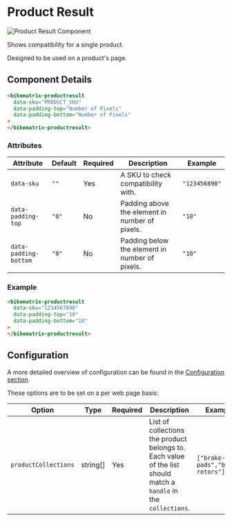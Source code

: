 # Product Result

<div className="image-wrapper">
  <img
    src="/img/web-components/product-result.png"
    alt="Product Result Component"
    className="image-with-border"
  />
</div>

Shows compatibility for a single product.

Designed to be used on a product's page.

## Component Details

```html
<bikematrix-productresult
  data-sku="PRODUCT_SKU"
  data-padding-top="Number of Pixels"
  data-padding-bottom="Number of Pixels"
>
</bikematrix-productresult>
```

### Attributes

| Attribute             | Default | Required | Description                                    | Example       |
| --------------------- | ------- | -------- | ---------------------------------------------- | ------------- |
| `data-sku`            | `""`    | Yes      | A SKU to check compatibility with.             | `"123456890"` |
| `data-padding-top`    | `"0"`   | No       | Padding above the element in number of pixels. | `"10"`        |
| `data-padding-bottom` | `"0"`   | No       | Padding below the element in number of pixels. | `"10"`        |

### Example

```html
<bikematrix-productresult
  data-sku="1234567890"
  data-padding-top="10"
  data-padding-bottom="10"
>
</bikematrix-productresult>
```

## Configuration

A more detailed overview of configuration can be found in the [Configuration section](/docs/configuration).

These options are to be set on a per web page basis:

| Option               | Type     | Required | Description                                                                                                      | Example                         |
| -------------------- | -------- | -------- | ---------------------------------------------------------------------------------------------------------------- | ------------------------------- |
| `productCollections` | string[] | Yes      | List of collections the product belongs to. Each value of the list should match a `handle` in the `collections`. | `["brake-pads","brake-rotors"]` |
